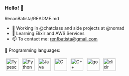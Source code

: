 ### Hello! 👋

<!--
**RenanBatista/RenanBatista** is a ✨ _special_ ✨ repository because its `README.md` (this file) appears on your GitHub profile.

Here are some ideas to get you started:
-->
 RenanBatista/README.md

- :construction_worker: Working in @chatclass and side projects at @nomad
- 🌱 Learning Elixir and AWS Services
- 📫 To contact me: renfbatista@gmail.com

🧰 Programming languages:
<p>
<img src="https://upload.wikimedia.org/wikipedia/commons/thumb/4/4c/Typescript_logo_2020.svg/1200px-Typescript_logo_2020.svg.png" alt="Typescript" height="40" style="vertical-align:top; margin:4px">
<img src="https://renanbatista.dev/static/media/python-original.97a72db0.svg" alt="Python" height="40" style="vertical-align:top; margin:4px">
<img src="https://seeklogo.com/images/J/java-logo-7F8B35BAB3-seeklogo.com.png" alt="Java" height="40" style="vertical-align:top; margin:4px">
<img src="https://renanbatista.dev/static/media/c-original.ac1d78d7.svg" alt="C" height="40" style="vertical-align:top; margin:4px">
<img src="https://renanbatista.dev/static/media/cplusplus-original.d0813025.svg" alt="C++" height="40" style="vertical-align:top; margin:4px">
<img src="https://blog.golang.org/lib/godoc/images/go-logo-blue.svg" alt="go" height="40" style="vertical-align:top; margin:4px">
<img src="https://elixir-lang.org/images/logo/logo.png" alt="elixir" height="40" style="vertical-align:top; margin:4px">
 </p>
<!--
![Top Langs](https://github-readme-stats.vercel.app/api/top-langs/?username=RenanBatista&theme=buefy)

